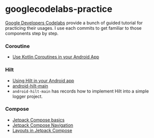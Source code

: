 # googlecodelabs-practice

[Google Developers Codelabs](https://codelabs.developers.google.com/) provide a bunch of guided tutorial for practicing their usages. I use each commits to get familiar to those components step by step. 


### Coroutine
* [Use Kotlin Coroutines in your Android App](https://developer.android.com/codelabs/kotlin-coroutines?hl=en#0)

### Hilt
* [Using Hilt in your Android app](https://developer.android.com/codelabs/android-hilt#0)
* [android-hilt-main](https://github.com/googlecodelabs/android-hilt/tree/main)
* `android-hilt-main` has records how to implement Hilt into a simple logger project.

### Compose
* [Jetpack Compose basics](https://developer.android.com/codelabs/jetpack-compose-basics?hl=en#0)
* [Jetpack Compose Navigation](https://developer.android.com/codelabs/jetpack-compose-navigation?hl=en#0)
* [Layouts in Jetpack Compose](https://developer.android.com/codelabs/jetpack-compose-layouts?hl=en#0)
